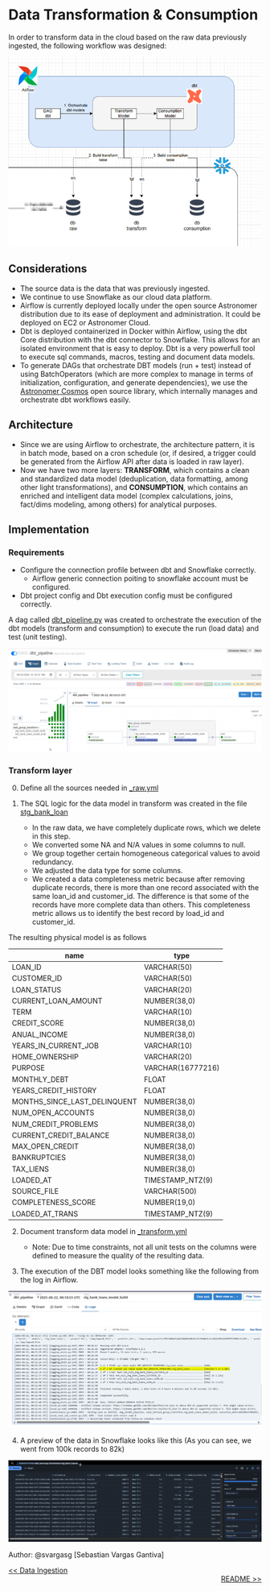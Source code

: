 # Data Transformation & Consumption

In order to transform data in the cloud based on the raw data previously ingested, the following workflow was designed:

![Data Transformation Workflow](image-11.png)

## Considerations

- The source data is the data that was previously ingested.
- We continue to use Snowflake as our cloud data platform.
- Airflow is currently deployed locally under the open source Astronomer distribution due to its ease of deployment and administration. It could be deployed on EC2 or Astronomer Cloud.
- Dbt is deployed containerized in Docker within Airflow, using the dbt Core distribution with the dbt connector to Snowflake. This allows for an isolated environment that is easy to deploy. Dbt is a very powerfull tool to execute sql commands, macros, testing and document data models.
- To generate DAGs that orchestrate DBT models (run + test) instead of using BatchOperators (which are more complex to manage in terms of initialization, configuration, and generate dependencies), we use the [Astronomer Cosmos](https://astronomer.github.io/astronomer-cosmos/getting_started/index.html) open source library, which internally manages and orchestrate dbt workflows easily.

## Architecture

- Since we are using Airflow to orchestrate, the architecture pattern, it is in batch mode, based on a cron schedule (or, if desired, a trigger could be generated from the Airflow API after data is loaded in raw layer).
- Now we have two more layers: **TRANSFORM**, which contains a clean and standardized data model (deduplication, data formatting, among other light transformations), and **CONSUMPTION**, which contains an enriched and intelligent data model (complex calculations, joins, fact/dims modeling, among others) for analytical purposes.

## Implementation

### Requirements
- Configure the connection profile between dbt and Snowflake correctly.
    - Airflow generic connection poiting to snowflake account must be configured.
- Dbt project config and Dbt execution config must be configured correctly.

A dag called [dbt_pipeline.py](../dags/dbt_pipeline.py) was created to orchestrate the execution of the dbt models (transform and consumption) to execute the run (load data) and test (unit testing).

![alt text](image-1.png)


### Transform layer

0. Define all the sources needed in [_raw.yml](../dags/dbt/novicap/models/raw/_raw.yml)

1. The SQL logic for the data model in transform was created in the file [stg_bank_loan](../dags/dbt/novicap/models/transform/stg_bank_loans.sql)
    
    - In the raw data, we have completely duplicate rows, which we delete in this step.
    - We converted some NA and N/A values in some columns to null.
    - We group together certain homogeneous categorical values to avoid redundancy.
    - We adjusted the data type for some columns.
    - We created a data completeness metric because after removing duplicate records, there is more than one record associated with the same loan_id and customer_id. The difference is that some of the records have more complete data than others. This completeness metric allows us to identify the best record by load_id and customer_id.

The resulting physical model is as follows

| name                          | type                |
|-------------------------------|---------------------|
| LOAN_ID                       | VARCHAR(50)         |
| CUSTOMER_ID                   | VARCHAR(50)         |
| LOAN_STATUS                   | VARCHAR(20)         |
| CURRENT_LOAN_AMOUNT           | NUMBER(38,0)        |
| TERM                          | VARCHAR(10)         |
| CREDIT_SCORE                  | NUMBER(38,0)        |
| ANUAL_INCOME                  | NUMBER(38,0)        |
| YEARS_IN_CURRENT_JOB          | VARCHAR(10)         |
| HOME_OWNERSHIP                | VARCHAR(20)         |
| PURPOSE                       | VARCHAR(16777216)   |
| MONTHLY_DEBT                  | FLOAT               |
| YEARS_CREDIT_HISTORY          | FLOAT               |
| MONTHS_SINCE_LAST_DELINQUENT  | NUMBER(38,0)        |
| NUM_OPEN_ACCOUNTS             | NUMBER(38,0)        |
| NUM_CREDIT_PROBLEMS           | NUMBER(38,0)        |
| CURRENT_CREDIT_BALANCE        | NUMBER(38,0)        |
| MAX_OPEN_CREDIT               | NUMBER(38,0)        |
| BANKRUPTCIES                  | NUMBER(38,0)        |
| TAX_LIENS                     | NUMBER(38,0)        |
| LOADED_AT                     | TIMESTAMP_NTZ(9)    |
| SOURCE_FILE                   | VARCHAR(500)        |
| COMPLETENESS_SCORE            | NUMBER(19,0)        |
| LOADED_AT_TRANS               | TIMESTAMP_NTZ(9)    |

2. Document transform data model in [_transform.yml](../dags/dbt/novicap/models/transform/_transform.yml)

    * Note: Due to time constraints, not all unit tests on the columns were defined to measure the quality of the resulting data.

3. The execution of the DBT model looks something like the following from the log in Airflow.

![alt text](image-12.png)

4. A preview of the data in Snowflake looks like this (As you can see, we went from 100k records to 82k)

![alt text](image-14.png)


Author: @svargasg [Sebastian Vargas Gantiva]

<div align="left">
    <a href="../docs/Data Ingestion.md"><< Data Ingestion</a>
</div>

<div align="right">
    <a href="../README.md">README >></a>
</div>